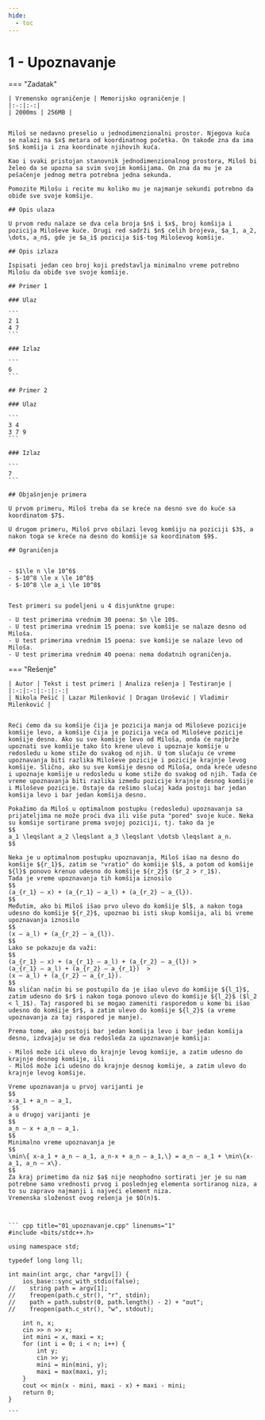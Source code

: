 ```yaml
---
hide:
  - toc
---
```


# 1 - Upoznavanje

=== "Zadatak"
	
	| Vremensko ograničenje | Memorijsko ograničenje |
	|:-:|:-:|
	| 2000ms | 256MB |
	
	
	Miloš se nedavno preselio u jednodimenzionalni prostor. Njegova kuća se nalazi na $x$ metara od koordinatnog početka. On takođe zna da ima $n$ komšija i zna koordinate njihovih kuća.
	
	Kao i svaki pristojan stanovnik jednodimenzionalnog prostora, Miloš bi želeo da se upozna sa svim svojim komšijama. On zna da mu je za pešačenje jednog metra potrebna jedna sekunda.
	
	Pomozite Milošu i recite mu koliko mu je najmanje sekundi potrebno da obiđe sve svoje komšije.
	
	## Opis ulaza
	
	U prvom redu nalaze se dva cela broja $n$ i $x$, broj komšija i pozicija Miloševe kuće. Drugi red sadrži $n$ celih brojeva, $a_1, a_2, \dots, a_n$, gde je $a_i$ pozicija $i$-tog Miloševog komšije.
	
	## Opis izlaza
	
	Ispisati jedan ceo broj koji predstavlja minimalno vreme potrebno Milošu da obiđe sve svoje komšije.
	
	## Primer 1
	
	### Ulaz
	
	```
	2 1
	4 7
	```
	
	### Izlaz
	
	```
	6
	```
	
	## Primer 2
	
	### Ulaz
	
	```
	3 4
	3 7 9
	```
	
	### Izlaz
	
	```
	7
	```
	
	## Objašnjenje primera
	
	U prvom primeru, Miloš treba da se kreće na desno sve do kuće sa koordinatom $7$.
	
	U drugom primeru, Miloš prvo obilazi levog komšiju na poziciji $3$, a nakon toga se kreće na desno do komšije sa koordinatom $9$.
	
	## Ograničenja
	
	
	- $1\le n \le 10^6$
	- $-10^8 \le x \le 10^8$
	- $-10^8 \le a_i \le 10^8$
	
	
	Test primeri su podeljeni u 4 disjunktne grupe:
	
	- U test primerima vrednim 30 poena: $n \le 10$.
	- U test primerima vrednim 15 poena: sve komšije se nalaze desno od Miloša.
	- U test primerima vrednim 15 poena: sve komšije se nalaze levo od Miloša.
	- U test primerima vrednim 40 poena: nema dodatnih ograničenja.
	
=== "Rešenje"
	
	| Autor | Tekst i test primeri | Analiza rеšenja | Testiranje |
	|:-:|:-:|:-:|:-:|
	| Nikola Pešić | Lazar Milenković | Dragan Urošević | Vladimir Milenković |
	
	
	Reći ćemo da su komšije čija je pozicija manja od Miloševe pozicije komšije levo, a komšije čija je pozicija veća od Miloševe pozicije komšije desno. Ako su sve komšije levo od Miloša, onda će najbrže upoznati sve komšije tako što krene ulevo i upoznaje komšije u redosledu u kome stiže do svakog od njih. U tom slučaju će vreme upoznavanja biti razlika Miloševe pozicije i pozicije krajnje levog komšije. Slično, ako su sve komšije desno od Miloša, onda kreće udesno i upoznaje komšije u redosledu u kome stiže do svakog od njih. Tada će vreme upoznavanja biti razlika između pozicije krajnje desnog komšije i Miloševe pozicije. Ostaje da rešimo slučaj kada postoji bar jedan komšija levo i bar jedan komšija desno.
	
	Pokažimo da Miloš u optimalnom postupku (redosledu) upoznavanja sa prijateljima ne može proći dva ili više puta "pored" svoje kuće. Neka su komšije sortirane prema svojoj poziciji, tj. tako da je
	$$
	a_1 \leqslant a_2 \leqslant a_3 \leqslant \dotsb \leqslant a_n.
	$$
	
	Neka je u optimalnom postupku upoznavanja, Miloš išao na desno do komšije ${r_1}$, zatim se "vratio" do komšije $l$, a potom od komšije ${l}$ ponovo krenuo udesno do komšije ${r_2}$ ($r_2 > r_1$). 
	Tada je vreme upoznavanja tih komšija iznosilo
	$$
	(a_{r_1} – x) + (a_{r_1} – a_l) + (a_{r_2} – a_{l}).
	$$
	Međutim, ako bi Miloš išao prvo ulevo do komšije $l$, a nakon toga udesno do komšije ${r_2}$, upoznao bi isti skup komšija, ali bi vreme upoznavanja iznosilo
	$$
	(x – a_l) + (a_{r_2} – a_{l}).
	$$
	Lako se pokazuje da važi:
	$$
	(a_{r_1} – x) + (a_{r_1} – a_l) + (a_{r_2} – a_{l}) > 
	(a_{r_1} – a_l) + (a_{r_2} – a_{r_1})  >
	(x – a_l) + (a_{r_2} – a_{r_1}).
	$$
	Na sličan način bi se postupilo da je išao ulevo do komšije ${l_1}$, zatim udesno do $r$ i nakon toga ponovo ulevo do komšije ${l_2}$ ($l_2 < l_1$). Taj raspored bi se mogao zameniti rasporedom u kome bi išao udesno do komšije $r$, a zatim ulevo do komšije ${l_2}$ (a vreme upoznavanja za taj raspored je manje). 
	
	Prema tome, ako postoji bar jedan komšija levo i bar jedan komšija desno, izdvajaju se dva redosleda za upoznavanje komšija:
	
	- Miloš može ići ulevo do krajnje levog komšije, a zatim udesno do krajnje desnog komšije, ili
	- Miloš može ići udesno do krajnje desnog komšije, a zatim ulevo do krajnje levog komšije.
	
	Vreme upoznavanja u prvoj varijanti je
	$$
	x-a_1 + a_n – a_1,   
	 $$
	a u drugoj varijanti je
	$$
	a_n – x + a_n – a_1.
	$$
	Minimalno vreme upoznavanja je
	$$
	\min\{ x-a_1 + a_n – a_1, a_n-x + a_n – a_1,\} = a_n – a_1 + \min\{x-a_1, a_n – x\}.
	$$
	Za kraj primetimo da niz $a$ nije neophodno sortirati jer je su nam potrebne samo vrednosti prvog i poslednjeg elementa sortiranog niza, a to su zapravo najmanji i najveći element niza.
	Vremenska složenost ovog rešenja je $O(n)$.
	
	
	
	``` cpp title="01_upoznavanje.cpp" linenums="1"
	#include <bits/stdc++.h>
	
	using namespace std;
	
	typedef long long ll;
	
	int main(int argc, char *argv[]) {
	    ios_base::sync_with_stdio(false);
	//    string path = argv[1];
	//    freopen(path.c_str(), "r", stdin);
	//    path = path.substr(0, path.length() - 2) + "out";
	//    freopen(path.c_str(), "w", stdout);
	
	    int n, x;
	    cin >> n >> x;
	    int mini = x, maxi = x;
	    for (int i = 0; i < n; i++) {
	        int y;
	        cin >> y;
	        mini = min(mini, y);
	        maxi = max(maxi, y);
	    }
	    cout << min(x - mini, maxi - x) + maxi - mini;
	    return 0;
	}

	```
